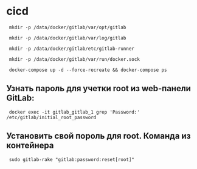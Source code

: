 # cicd

```
 mkdir -p /data/docker/gitlab/var/opt/gitlab
```
```
 mkdir -p /data/docker/gitlab/var/log/gitlab
```
```
 mkdir -p /data/docker/gitlab/etc/gitlab-runner
```
```
 mkdir -p /data/docker/gitlab/var/run/docker.sock
```
```
 docker-compose up -d --force-recreate && docker-compose ps
```

## Узнать пароль для учетки root из web-панели GitLab:

```
 docker exec -it gitlab_gitlab_1 grep 'Password:' /etc/gitlab/initial_root_password
```

## Установить свой пороль для root. Команда из контейнера
```
 sudo gitlab-rake "gitlab:password:reset[root]"
```
